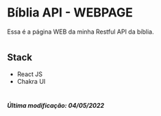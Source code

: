 # Bíblia API - WEBPAGE

Essa é a página WEB da minha Restful API da bíblia.

#
## Stack

- React JS
- Chakra UI
  
#
##### Última modificação: 04/05/2022